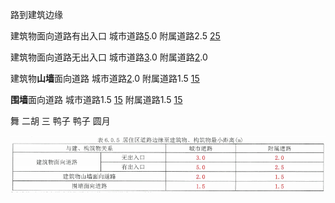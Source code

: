 路到建筑边缘







建筑物面向道路有出入口
城市道路[5](5.md).0
附属道路2.5
[25](25.md)


建筑物面向道路无出入口
城市道路[3](3.md).0
附属道路[2](2.md).0

建筑物**山墙**面向道路
城市道路[2](2.md).0
附属道路1.5
[15](15.md)

**围墙**面向道路
城市道路1.5
[15](15.md)
附属道路1.5
[15](15.md)

舞 二胡 三  鸭子  鸭子 圆月



![](Pasted%20image%2020230430205722.png)


